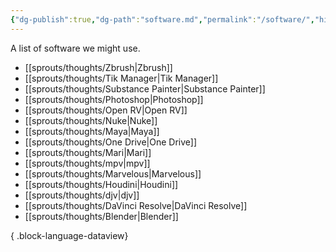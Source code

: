 ```yaml
---
{"dg-publish":true,"dg-path":"software.md","permalink":"/software/","hide":true}
---
```


A list of software we might use.
- [[sprouts/thoughts/Zbrush\|Zbrush]]
- [[sprouts/thoughts/Tik Manager\|Tik Manager]]
- [[sprouts/thoughts/Substance Painter\|Substance Painter]]
- [[sprouts/thoughts/Photoshop\|Photoshop]]
- [[sprouts/thoughts/Open RV\|Open RV]]
- [[sprouts/thoughts/Nuke\|Nuke]]
- [[sprouts/thoughts/Maya\|Maya]]
- [[sprouts/thoughts/One Drive\|One Drive]]
- [[sprouts/thoughts/Mari\|Mari]]
- [[sprouts/thoughts/mpv\|mpv]]
- [[sprouts/thoughts/Marvelous\|Marvelous]]
- [[sprouts/thoughts/Houdini\|Houdini]]
- [[sprouts/thoughts/djv\|djv]]
- [[sprouts/thoughts/DaVinci Resolve\|DaVinci Resolve]]
- [[sprouts/thoughts/Blender\|Blender]]

{ .block-language-dataview}
